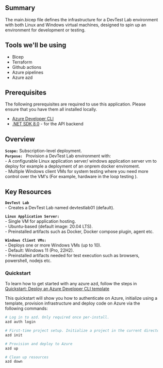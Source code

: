 ## Summary

The main.bicep file defines the infrastructure for a DevTest Lab environment with both Linux and Windows virtual machines, designed to spin up an environment for development or testing.

## Tools we'll be using

- Bicep
- Terraform
- Github actions
- Azure pipelines
- Azure azd


## Prerequisites
The following prerequisites are required to use this application. Please ensure that you have them all installed locally.

- [Azure Developer CLI](https://aka.ms/azd-install)
- [.NET SDK 8.0](https://dotnet.microsoft.com/download/dotnet/8.0) - for the API backend

## Overview
**`Scope:`** Subscription-level deployment. \
**`Purpose: `** Provision a DevTest Lab environment with: \
    - A configurable Linux application server/ windows application server vm to deploy for example a deployment of an onprem docker enviroment. \
    - Multiple Windows client VMs for system testing where you need more control over the VM's (For example, hardware in the loop testing ).


## Key Resources
**`DevTest Lab`** \
    - Creates a DevTest Lab named devtestlab01 (default).

**`Linux Application Server:`** \
    - Single VM for application hosting. \
    - Ubuntu-based (default image: 20.04 LTS). \
    - Preinstalled artifacts such as Docker, Docker compose plugin, agent etc.

**`Windows Client VMs:`** \
    - Deploys one or more Windows VMs (up to 10). \
    - Default: Windows 11 (Pro, 22H2). \
    - Preinstalled artifacts needed for test execution such as browsers, powershell, nodejs etc.

### Quickstart
To learn how to get started with any azure azd, follow the steps in [Quickstart: Deploy an Azure Developer CLI template](https://learn.microsoft.com/en-us/azure/developer/azure-developer-cli/get-started?tabs=localinstall&pivots=programming-language-nodejs) 

This quickstart will show you how to authenticate on Azure, initialize using a template, provision infrastructure and deploy code on Azure via the following commands:

```bash
# Log in to azd. Only required once per-install.
azd auth login

# First-time project setup. Initialize a project in the current directory.
azd init 

# Provision and deploy to Azure
azd up

# Clean up resources
azd down
```


